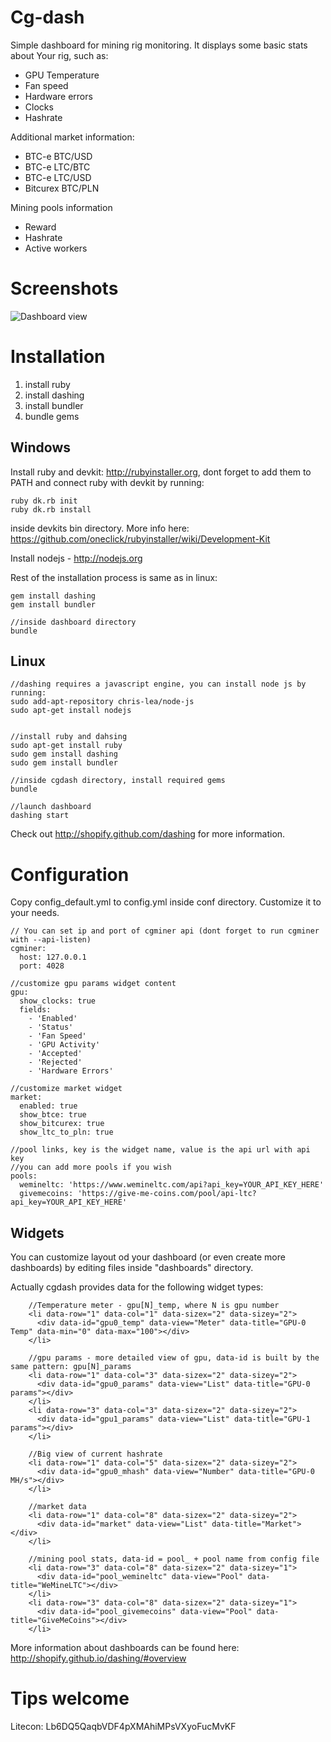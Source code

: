 Cg-dash
=======
Simple dashboard for mining rig monitoring. It displays some basic stats about Your rig, such as:

* GPU Temperature
* Fan speed
* Hardware errors
* Clocks
* Hashrate

Additional market information:

* BTC-e BTC/USD
* BTC-e LTC/BTC
* BTC-e LTC/USD
* Bitcurex BTC/PLN

Mining pools information

* Reward
* Hashrate
* Active workers

Screenshots
===========
![Dashboard view](http://i.imgur.com/MPbqBV8.png)


Installation
============

1. install ruby
2. install dashing
3. install bundler
4. bundle gems

Windows
-------
Install ruby and devkit: http://rubyinstaller.org, dont forget to add them to PATH and connect ruby with devkit by running:

```
ruby dk.rb init
ruby dk.rb install
```

inside devkits bin directory.
More info here: https://github.com/oneclick/rubyinstaller/wiki/Development-Kit

Install nodejs - http://nodejs.org

Rest of the installation process is same as in linux:

```
gem install dashing
gem install bundler

//inside dashboard directory
bundle
```

Linux
-----

```
//dashing requires a javascript engine, you can install node js by running:
sudo add-apt-repository chris-lea/node-js
sudo apt-get install nodejs


//install ruby and dahsing
sudo apt-get install ruby
sudo gem install dashing
sudo gem install bundler

//inside cgdash directory, install required gems
bundle

//launch dashboard
dashing start
```

Check out http://shopify.github.com/dashing for more information.

Configuration
=============
Copy config_default.yml to config.yml inside conf directory. Customize it to your needs.

```
// You can set ip and port of cgminer api (dont forget to run cgminer with --api-listen)
cgminer:
  host: 127.0.0.1
  port: 4028

//customize gpu params widget content
gpu:
  show_clocks: true
  fields:
    - 'Enabled'
    - 'Status'
    - 'Fan Speed'
    - 'GPU Activity'
    - 'Accepted'
    - 'Rejected'
    - 'Hardware Errors'

//customize market widget
market:
  enabled: true
  show_btce: true
  show_bitcurex: true
  show_ltc_to_pln: true

//pool links, key is the widget name, value is the api url with api key
//you can add more pools if you wish
pools:
  wemineltc: 'https://www.wemineltc.com/api?api_key=YOUR_API_KEY_HERE'
  givemecoins: 'https://give-me-coins.com/pool/api-ltc?api_key=YOUR_API_KEY_HERE'
```

Widgets
-------
You can customize layout od your dashboard (or even create more dashboards) by editing files inside "dashboards" directory. 

Actually cgdash provides data for the following widget types:
```
	//Temperature meter - gpu[N]_temp, where N is gpu number
    <li data-row="1" data-col="1" data-sizex="2" data-sizey="2">
      <div data-id="gpu0_temp" data-view="Meter" data-title="GPU-0 Temp" data-min="0" data-max="100"></div>
    </li>
    
    //gpu params - more detailed view of gpu, data-id is built by the same pattern: gpu[N]_params
    <li data-row="1" data-col="3" data-sizex="2" data-sizey="2">
      <div data-id="gpu0_params" data-view="List" data-title="GPU-0 params"></div>
    </li>
    <li data-row="3" data-col="3" data-sizex="2" data-sizey="2">
      <div data-id="gpu1_params" data-view="List" data-title="GPU-1 params"></div>
    </li>

	//Big view of current hashrate 
    <li data-row="1" data-col="5" data-sizex="2" data-sizey="2">
      <div data-id="gpu0_mhash" data-view="Number" data-title="GPU-0 MH/s"></div>
    </li>
    
	//market data    
    <li data-row="1" data-col="8" data-sizex="2" data-sizey="2">
      <div data-id="market" data-view="List" data-title="Market"></div>
    </li>
    
    //mining pool stats, data-id = pool_ + pool name from config file
    <li data-row="3" data-col="8" data-sizex="2" data-sizey="1">
      <div data-id="pool_wemineltc" data-view="Pool" data-title="WeMineLTC"></div>
    </li>
    <li data-row="3" data-col="8" data-sizex="2" data-sizey="1">
      <div data-id="pool_givemecoins" data-view="Pool" data-title="GiveMeCoins"></div>
    </li>
```
More information about dashboards can be found here: http://shopify.github.io/dashing/#overview


Tips welcome
============

Litecon: Lb6DQ5QaqbVDF4pXMAhiMPsVXyoFucMvKF
